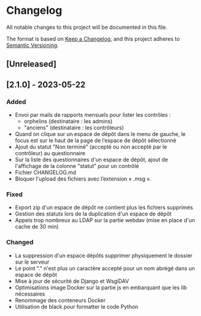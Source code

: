 # Changelog

All notable changes to this project will be documented in this file.

The format is based on [Keep a Changelog](https://keepachangelog.com/en/1.0.0/),
and this project adheres to [Semantic Versioning](https://semver.org/spec/v2.0.0.html).

## [Unreleased]

## [2.1.0] - 2023-05-22

### Added

- Envoi par mails de rapports mensuels pour lister les contrôles : 
  - orphelins (destinataire : les admins)
  - "anciens" (destinataire : les contrôleurs)
- Quand on clique sur un espace de dépôt dans le menu de gauche, le focus est sur le haut de la page de l’espace de dépôt sélectionné
- Ajout du statut "Non terminé" (accepté ou non accepté par le contrôleur) au questionnaire
- Sur la liste des questionnaires d'un espace de dépôt, ajout de l'affichage de la colonne "statut" pour un contrôlé
- Fichier CHANGELOG.md
- Bloquer l'upload des fichiers avec l’extension « .msg ». 

### Fixed

- Export zip d'un espace de dépôt ne contient plus les fichiers supprimés
- Gestion des statuts lors de la duplication d'un espace de dépôt
- Appels trop nombreux au LDAP sur la partie webdav (mise en place d'un cache de 30 min)

### Changed

- La suppression d'un espace dépôts supprimer physiquement le dossier sur le serveur
- Le point "." n'est plus un caractère accepté pour un nom abrégé dans un espace de dépôt
- Mise à jour de sécurité de Django et WsgiDAV
- Optimisations image Docker sur la partie js en embarquant que les lib nécessaires
- Renommage des conteneurs Docker
- Utilisation de black pour formatter le code Python


